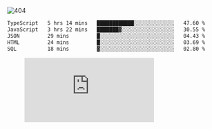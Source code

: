 ![404](https://user-images.githubusercontent.com/378023/89412096-6f759d80-d761-11ea-8c57-84b30ef3f2b1.png)
<!--START_SECTION:waka-->

```txt
TypeScript   5 hrs 14 mins   ████████████░░░░░░░░░░░░░   47.60 %
JavaScript   3 hrs 22 mins   ███████▓░░░░░░░░░░░░░░░░░   30.55 %
JSON         29 mins         █░░░░░░░░░░░░░░░░░░░░░░░░   04.43 %
HTML         24 mins         █░░░░░░░░░░░░░░░░░░░░░░░░   03.69 %
SQL          18 mins         ▓░░░░░░░░░░░░░░░░░░░░░░░░   02.80 %
```

<!--END_SECTION:waka-->
<figure><embed src="https://wakatime.com/share/@018b853e-267a-435d-a858-33e2b098b9d7/f3c3aa68-553a-4373-a9f9-2d456f62f780.svg"></embed></figure>
